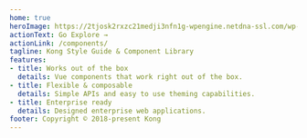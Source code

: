 ```yaml
---
home: true
heroImage: https://2tjosk2rxzc21medji3nfn1g-wpengine.netdna-ssl.com/wp-content/uploads/2018/08/kong-logomark-color.svg
actionText: Go Explore →
actionLink: /components/
tagline: Kong Style Guide & Component Library
features:
- title: Works out of the box
  details: Vue components that work right out of the box.
- title: Flexible & composable
  details: Simple APIs and easy to use theming capabilities.
- title: Enterprise ready
  details: Designed enterprise web applications.
footer: Copyright © 2018-present Kong
---
```


<style>
  .home .hero img {
    max-width: 200px;
  }
</style>
